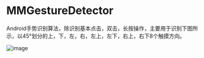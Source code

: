 # MMGestureDetector
Android手势识别算法，除识别基本点击，双击，长按操作，主要用于识别下图所示，以45°划分的上，下，左，右，左上，左下，右上，右下8个触摸方向。


![image](https://github.com/aoenang/MMGestureDetector/blob/master/res/drawable-hdpi/direction.png)




